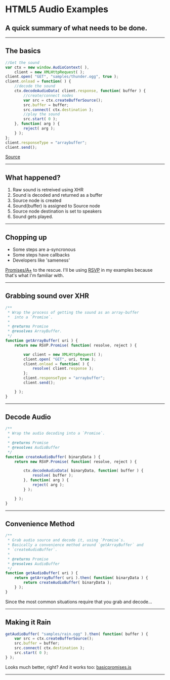 # HTML5 Audio Examples
## A quick summary of what needs to be done.

---

## The basics

```javascript
//Get the sound
var ctx = new window.AudioContext( ),
    client = new XMLHttpRequest( );
client.open( "GET", "samples/thunder.ogg", true );
client.onload = function( ) {
    //decode the sound
    ctx.decodeAudioData( client.response, function( buffer ) {
        //create/connect nodes
        var src = ctx.createBufferSource();
        src.buffer = buffer;
        src.connect( ctx.destination );
        //play the sound
        src.start( 0 );
    }, function( arg ) {
        reject( arg );
    } );
};
client.responseType = "arraybuffer";
client.send();
```

[Source](present.src/basics.js)

---

## What happened?

1. Raw sound is retreived using XHR
2. Sound is decoded and returned as a buffer
3. Source node is created
4. Sound(buffer) is assigned to Source node
5. Source node destination is set to speakers
6. Sound gets played.

---

## Chopping up

- Some steps are a-syncronous
- Some steps have callbacks
- Developers like 'sameness'

[Promises/A+](https://github.com/promises-aplus/promises-spec) to the rescue. I'll be using [RSVP](https://github.com/tildeio/rsvp.js/) in my examples because that's what I'm familiar with.

---

## Grabbing sound over XHR

```javascript
/**
 * Wrap the process of getting the sound as an array-buffer
 *  into a `Promise`.
 * 
 * @returns Promise
 * @resolves ArrayBuffer.
 */
function getArrayBuffer( uri ) {
    return new RSVP.Promise( function( resolve, reject ) {

        var client = new XMLHttpRequest( );
        client.open( "GET", uri, true );
        client.onload = function( ) {
            resolve( client.response );
        };
        client.responseType = "arraybuffer";
        client.send();

    } );
}
```

---

## Decode Audio

```javascript
/**
 * Wrap the audio decoding into a `Promise`.
 * 
 * @returns Promise 
 * @resolves AudioBuffer
 */
function createAudioBuffer( binaryData ) {
    return new RSVP.Promise( function( resolve, reject ) {

        ctx.decodeAudioData( binaryData, function( buffer ) {
            resolve( buffer );
        }, function( arg ) {
            reject( arg );
        } );

    } );
}

```

---

## Convenience Method

```javascript
/**
 * Grab audio source and decode it, using `Promise`s.
 * Basically a convenience method around `getArrayBuffer` and
 * `createAudioBuffer`.
 * 
 * @returns Promise
 * @resolves AudioBuffer
 */
function getAudioBuffer( uri ) {
    return getArrayBuffer( uri ).then( function( binaryData ) {
        return createAudioBuffer( binaryData );
    } );
}
```
Since the most common situations require that you grab and decode…

---

## Making it Rain

```javascript
getAudioBuffer( "samples/rain.ogg" ).then( function( buffer ) {
    var src = ctx.createBufferSource();
    src.buffer = buffer;
    src.connect( ctx.destination );
    src.start( 0 );
} );
```

Looks much better, right? And it works too: [basicpromises.js](present.src/basicpromises.js)

---


<script src="present.src/rsvp.js"></script><script src="present.src/scriptloader.js"></script>